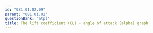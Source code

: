 ```yaml
---
id: "081.01.02.09"
parent: "081.01.02"
questionBank: "atpl"
title: The lift coefficient (CL) - angle of attack (alpha) graph
---
```

